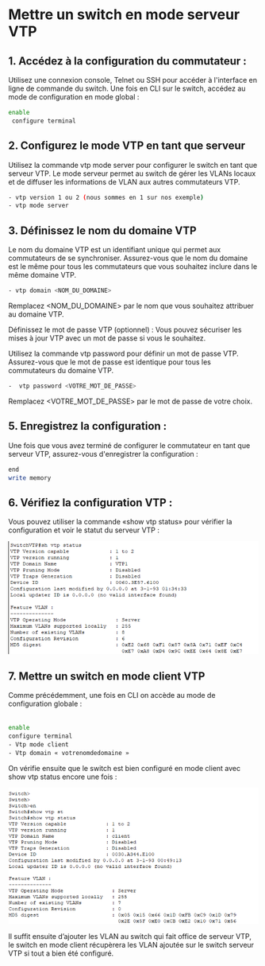 # Mettre un switch en mode serveur VTP

## 1. Accédez à la configuration du commutateur : 

Utilisez une connexion console, Telnet ou SSH pour accéder à l'interface en ligne de commande du switch.
Une fois en CLI sur le switch, accédez au mode de configuration en mode global :

```bash
enable
 configure terminal
```
## 2. Configurez le mode VTP en tant que serveur  

Utilisez la commande vtp mode server pour configurer le switch en tant que serveur VTP. Le mode serveur permet au switch de gérer les VLANs locaux et de diffuser les informations de VLAN aux autres commutateurs VTP.
```bash
- vtp version 1 ou 2 (nous sommes en 1 sur nos exemple)
- vtp mode server
```
## 3. Définissez le nom du domaine VTP  

Le nom du domaine VTP est un identifiant unique qui permet aux commutateurs de se synchroniser. Assurez-vous que le nom du domaine est le même pour tous les commutateurs que vous souhaitez inclure dans le même domaine VTP.

```bash
- vtp domain <NOM_DU_DOMAINE>
```
Remplacez <NOM_DU_DOMAINE> par le nom que vous souhaitez attribuer au domaine VTP.
 
 Définissez le mot de passe VTP (optionnel) : Vous pouvez sécuriser les mises à jour VTP avec un mot de passe si vous le souhaitez. 

Utilisez la commande vtp password pour définir un mot de passe VTP. Assurez-vous que le mot de passe est identique pour tous les commutateurs du domaine VTP.


```bash
-  vtp password <VOTRE_MOT_DE_PASSE>
```
Remplacez <VOTRE_MOT_DE_PASSE> par le mot de passe de votre choix.
## 5. Enregistrez la configuration :
Une fois que vous avez terminé de configurer le commutateur en tant que serveur VTP, assurez-vous d'enregistrer la configuration :
```bash
end
write memory
```
## 6. Vérifiez la configuration VTP : 

Vous pouvez utiliser la commande «show vtp status» pour vérifier la configuration et voir le statut du serveur VTP :

![Alt text](image-6.png)

## 7. Mettre un switch en mode client VTP
Comme précédemment, une fois en CLI on accède au mode de configuration globale :

```bash

enable
configure terminal
- Vtp mode client
- Vtp domain « votrenomdedomaine »
```

On vérifie ensuite que le switch est bien configuré en mode client avec show vtp status encore une fois :

![Alt text](image-5.png)


Il suffit ensuite d’ajouter les VLAN au switch qui fait office de serveur VTP, le switch en mode client récupèrera les VLAN ajoutée sur le switch serveur VTP si tout a bien été configuré.
